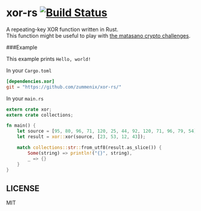 xor-rs [![Build Status](https://travis-ci.org/zummenix/xor-rs.svg?branch=master)](https://travis-ci.org/zummenix/xor-rs)
=====

A repeating-key XOR function written in Rust.<br />
This function might be useful to play with [the matasano crypto challenges](http://cryptopals.com).

###Example

This example prints `Hello, world!`

In your `Cargo.toml`
```toml
[dependencies.xor]
git = "https://github.com/zummenix/xor-rs/"
```

In your `main.rs`
```rust
extern crate xor;
extern crate collections;

fn main() {
    let source = [95, 80, 96, 71, 120, 25, 44, 92, 120, 71, 96, 79, 54];
    let result = xor::xor(source, [23, 53, 12, 43]);

    match collections::str::from_utf8(result.as_slice()) {
        Some(string) => println!("{}", string),
        _ => {}
    }
}
```

LICENSE
-------

MIT
